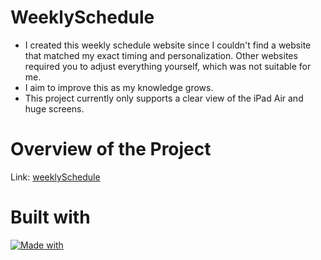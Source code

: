 # WeeklySchedule
* I created this weekly schedule website since I couldn't find a website that matched my exact timing and personalization. Other websites required you to adjust everything yourself, which was not suitable for me.
* I aim to improve this as my knowledge grows.
* This project currently only supports a clear view of the iPad Air and huge screens.

# Overview of the Project
Link: [weeklySchedule](https://661dcb400677a462568a56af--lambent-tulumba-c4af29.netlify.app/)

# Built with
[![Made with](https://skillicons.dev/icons?i=js,html,vite,css,react,tailwind)](https://skillicons.dev)
